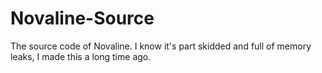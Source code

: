 # Novaline-Source
The source code of Novaline. I know it's part skidded and full of memory leaks, I made this a long time ago.
